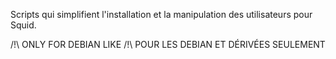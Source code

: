 Scripts qui simplifient l'installation et la manipulation des utilisateurs pour Squid.

/!\ ONLY FOR DEBIAN LIKE
/!\ POUR LES DEBIAN ET DÉRIVÉES SEULEMENT
